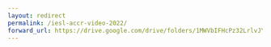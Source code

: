 ```yaml
---
layout: redirect
permalink: /iesl-accr-video-2022/
forward_url: https://drive.google.com/drive/folders/1MWVbIFHcPz32LrlvJY40yp8Tqq3X94od
---
```

